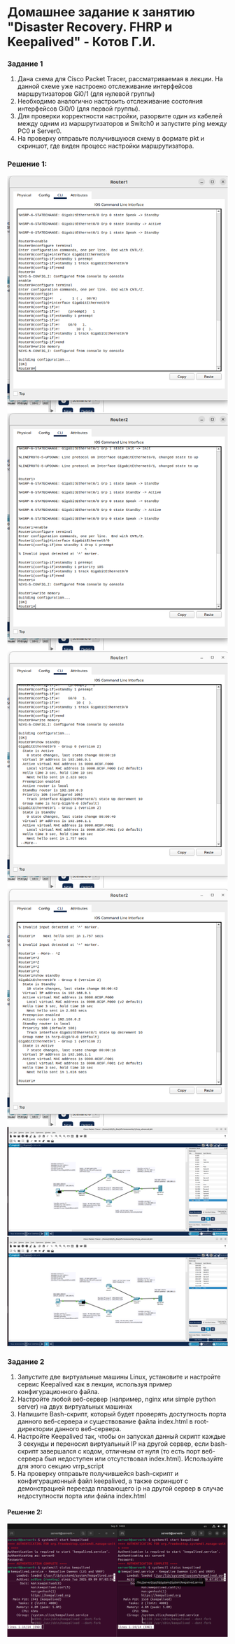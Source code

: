
# Домашнее задание к занятию "Disaster Recovery. FHRP и Keepalived" - Котов Г.И.




### Задание 1
1. Дана схема для Cisco Packet Tracer, рассматриваемая в лекции.
На данной схеме уже настроено отслеживание интерфейсов маршрутизаторов Gi0/1 (для нулевой группы)
2. Необходимо аналогично настроить отслеживание состояния интерфейсов Gi0/0 (для первой группы).
3. Для проверки корректности настройки, разорвите один из кабелей между одним из маршрутизаторов и Switch0 и запустите ping между PC0 и Server0.
4. На проверку отправьте получившуюся схему в формате pkt и скриншот, где виден процесс настройки маршрутизатора.


### Решение 1: 


![Задание 1](img/router1.png)
![Задание 1](img/router2.png)
![Задание 1](img/show_standby_router1.png)
![Задание 1](img/show_standby_router2.png)
![Задание 1](img/shema_full.png)
![Задание 1](img/shema_ruoter2.png)



### Задание 2

1. Запустите две виртуальные машины Linux, установите и настройте сервис Keepalived как в лекции, используя пример конфигурационного файла.
2. Настройте любой веб-сервер (например, nginx или simple python server) на двух виртуальных машинах
3. Напишите Bash-скрипт, который будет проверять доступность порта данного веб-сервера и существование файла index.html в root-директории данного веб-сервера.
4. Настройте Keepalived так, чтобы он запускал данный скрипт каждые 3 секунды и переносил виртуальный IP на другой сервер, если bash-скрипт завершался с кодом, отличным от нуля (то есть порт веб-сервера был недоступен или отсутствовал index.html). Используйте для этого секцию vrrp_script
5. На проверку отправьте получившейся bash-скрипт и конфигурационный файл keepalived, а также скриншот с демонстрацией переезда плавающего ip на другой сервер в случае недоступности порта или файла index.html

#### Решение 2:

![Задание 2.1](img/1.png)


